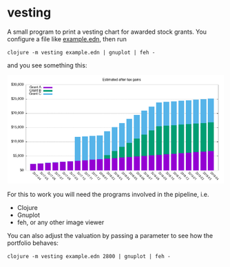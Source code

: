 # vesting

A small program to print a vesting chart for awarded stock grants. You configure a file like [example.edn](example.edn), then run

```
clojure -m vesting example.edn | gnuplot | feh -
```

and you see something this:

![Vesting chart](example.png)

For this to work you will need the programs involved in the pipeline, i.e.

 * Clojure
 * Gnuplot
 * feh, or any other image viewer

You can also adjust the valuation by passing a parameter to see how the portfolio behaves:

```
clojure -m vesting example.edn 2800 | gnuplot | feh -
```
